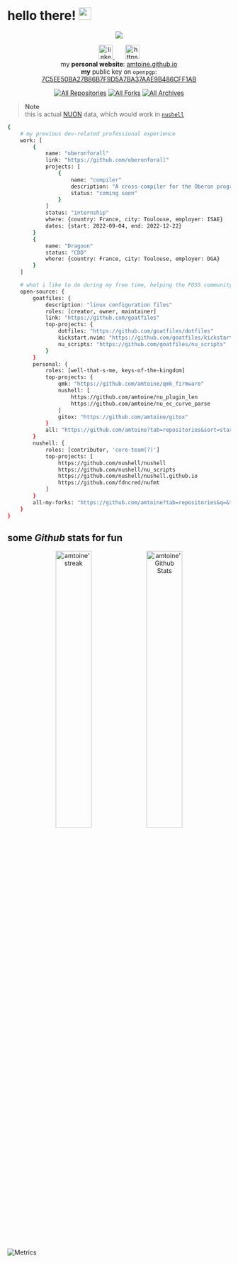 <!-- greatly inspired from https://github.com/DenverCoder1/DenverCoder1 !! -->

<!-- =================================== -->
<!-- HEADER -->
<!-- =================================== -->

<h1 align="left">
  hello there!
  <img src="https://media.giphy.com/media/hvRJCLFzcasrR4ia7z/giphy.gif" width="28"></img>
</h1>

<p align="center">
  <!-- Typing SVG by DenverCoder1 - https://github.com/DenverCoder1/readme-typing-svg -->
  <a href="https://github.com/DenverCoder1/readme-typing-svg">
    <!-- generated from nushell with `nu message.nu --embed --indent 4 | clip` -->
    <img src="https://readme-typing-svg.demolab.com/?lines=5%2B%20graduated%2C%20engineering%20and%20research;compilation%2C%20cryptography%20%2B%20distributed%20storage;writing%20%281%29%20rust%2C%20%282%29%20python%20%2B%20%28POSIX%29%20bash%2C%20...;love%20open%20source%20%2B%20contributing%20to%20FOSS%20community;i%20use%20arch%20btw;i%20use%20nushell%20btw;i%20use%20%28neo%29vim%20btw&font=Fira%20Code&center=true&width=440&height=45&color=f75c7e&vCenter=true&pause=1000&size=15" /></a>
</p>

<!-- Social icons section -->
<p align="center">
  <a href="https://www.linkedin.com/in/antoine-stevan/" alt="https://www.linkedin.com/in/antoine-stevan/sureli">
    <img width="32px" alt="linkedin.png" title="LinkedIn" src="linkedin.png"></img>
  </a>
  &#8287;&#8287;&#8287;&#8287;&#8287;
  <a href="https://discord.gg/GMb9ESpa7J" alt="https://discord.gg/GMb9ESpa7J">
    <img width="32px" alt="https://i.imgur.com/OViZO8J.png" title="SCSg club" src="https://i.imgur.com/OViZO8J.png"></img>
  </a>
  <br>
  my <b>personal website</b>:
  <a href="https://amtoine.github.io">amtoine.github.io</a>
  <br>
  <b>my</b> public key on <code>openpgp</code>:
  <a href="https://keys.openpgp.org/search?q=stevan.antoine@gmail.com">7C5EE50BA27B86B7F9D5A7BA37AAE9B486CFF1AB</a>
</p>

<p align="center">
  <a href="https://github.com/amtoine?tab=repositories&q=is%3Apublic&type=source&language=&sort=stargazers"><img alt="All Repositories" title="All Repositories" src="https://custom-icon-badges.demolab.com/badge/-Click%20Here%20For%20All%20My%20Repos-1F222E?style=for-the-badge&logoColor=white&logo=repo"/></a>
  <a href="https://github.com/amtoine?tab=repositories&q=is%3Apublic&type=fork&language=&sort=stargazers"><img alt="All Forks" title="All Forks" src="https://custom-icon-badges.demolab.com/badge/-Click%20Here%20For%20All%20My%20Forks-1F222E?style=for-the-badge&logoColor=white&logo=fork"/></a>
  <a href="https://github.com/amtoine?tab=repositories&q=is%3Apublic&type=archived&language=&sort=stargazers"><img alt="All Archives" title="All Archives" src="https://custom-icon-badges.demolab.com/badge/-Click%20Here%20For%20All%20My%20Archives-1F222E?style=for-the-badge&logoColor=white&logo=archive"/></a>
</p>

> **Note**  
> this is actual [NUON](https://www.nushell.sh/book/loading_data.html#nuon) data, which would work in [`nushell`](https://github.com/nushell/nushell)
```bash
{
    # my previous dev-related professional experience
    work: [
        {
            name: "oberonforall"
            link: "https://github.com/oberonforall"
            projects: [
                {
                    name: "compiler"
                    description: "A cross-compiler for the Oberon programming language."
                    status: "coming soon"
                }
            ]
            status: "internship"
            where: {country: France, city: Toulouse, employer: ISAE}
            dates: {start: 2022-09-04, end: 2022-12-22}
        }
        {
            name: "Dragoon"
            status: "CDD"
            where: {country: France, city: Toulouse, employer: DGA}
        }
    ]

    # what i like to do during my free time, helping the FOSS community a bit
    open-source: {
        goatfiles: {
            description: "linux configuration files"
            roles: [creator, owner, maintainer]
            link: "https://github.com/goatfiles"
            top-projects: {
                dotfiles: "https://github.com/goatfiles/dotfiles"
                kickstart.nvim: "https://github.com/goatfiles/kickstart.nvim"
                nu_scripts: "https://github.com/goatfiles/nu_scripts"
            }
        }
        personal: {
            roles: [well-that-s-me, keys-of-the-kingdom]
            top-projects: {
                qmk: "https://github.com/amtoine/qmk_firmware"
                nushell: [
                    https://github.com/amtoine/nu_plugin_len
                    https://github.com/amtoine/nu_ec_curve_parse
                ]
                gitox: "https://github.com/amtoine/gitox"
            }
            all: "https://github.com/amtoine?tab=repositories&sort=stargazers"
        }
        nushell: {
            roles: [contributor, 'core-team(?)']
            top-projects: [
                https://github.com/nushell/nushell
                https://github.com/nushell/nu_scripts
                https://github.com/nushell/nushell.github.io
                https://github.com/fdncred/nufmt
            ]
        }
        all-my-forks: "https://github.com/amtoine?tab=repositories&q=&type=fork&language=&sort=stargazers"
    }
}
```

## some *Github* stats for fun
<p align="center">
  <a href="https://github.com/DenverCoder1/github-readme-streak-stats"><img title="🔥 Get streak stats for your profile at git.io/streak-stats" alt="amtoine' streak" src="https://github-readme-streak-stats.herokuapp.com/?user=amtoine&theme=monokai-metallian&hide_border=true" width="40%"/></a>
  <a href="https://github.com/anuraghazra/github-readme-stats"><img alt="amtoine' Github Stats" src="https://github-readme-stats.vercel.app/api/?username=amtoine&show_icons=true&count_private=true&theme=react&hide_border=true&bg_color=1F222E&title_color=F85D7F&icon_color=F8D866" width="40%"/></a>
</p>

![Metrics](https://metrics.lecoq.io/amtoine?template=classic&repositories.affiliations=owner%2C%20collaborator%2C%20organization_member&base.indepth=false&base.hireable=false&config.timezone=Europe%2FCopenhagen&config.display=large)

